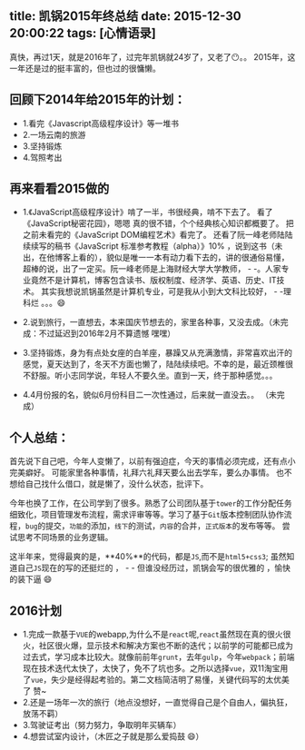 title: 凯锅2015年终总结
date: 2015-12-30 20:00:22
tags: [心情语录]
---

真快，再过1天，就是2016年了，过完年凯锅就24岁了，又老了😶。。
2015年，这一年还是过的挺丰富的，但也过的很慵懒。

## 回顾下2014年给2015年的计划：
- 1.看完《Javascript高级程序设计》等一堆书
- 2.一场云南的旅游
- 3.坚持锻炼
- 4.驾照考出

## 再来看看2015做的
- 1.《JavaScript高级程序设计》啃了一半，书很经典，啃不下去了。
看了《JavaScript秘密花园》，嗯嗯 真的很不错，个个经典核心知识都概要了。
把之前未看完的《JavaScript DOM编程艺术》看完了。
还看了阮一峰老师陆陆续续写的稿书《JavaScript 标准参考教程（alpha）》10% ，说到这书（未出，在他博客上看的），貌似是唯一一本有动力看下去的，讲的很通俗易懂，超棒的说，出了一定买。阮一峰老师是上海财经大学大学教师， - -。人家专业竟然不是计算机，博客包含读书、版权制度、经济学、英语、历史、IT技术。
其实我想说凯锅虽然是计算机专业，可是我从小到大文科比较好， - -理科烂 。。。😄

- 2.说到旅行，一直想去，本来国庆节想去的，家里各种事，又没去成。（未完成：不过延迟到2016年2月不算遗憾  嘿嘿）
- 3.坚持锻炼，身为有点处女座的白羊座，暴躁又从充满激情，非常喜欢出汗的感觉，夏天达到了，冬天不方面也懒了，陆陆续续吧。不幸的是，最近颈椎很不舒服。听小志同学说，年轻人不要久坐。直到一天，终于那种感觉。。。

- 4.4月份报的名，貌似6月份科目二一次性通过，后来就一直没去。。 （未完成）

<!-- more -->

## 个人总结：
首先说下自己吧，今年人变懒了，以前有强迫症，今天的事情必须完成，还有点小完美癖好。
可能家里各种事情，礼拜六礼拜天要么出去学车，要么办事情。
也不想给自己找什么借口，就是懒了，没什么状态，批评下。

今年也换了工作，在公司学到了很多。熟悉了公司团队基于`tower`的工作分配任务细致化，项目管理发布流程，需求评审等等。学习了基于`Git`版本控制团队协作流程，`bug`的提交，`功能`的添加，`线下`的测试，`内容`的合并，`正式版本`的发布等等。
尝试思考不同场景的业务逻辑。

这半年来，觉得最爽的是，**40%**的代码，都是`JS`,而不是`html5+css3`;
虽然知道自己`JS`现在的写的还挺烂的 ， - - 但谁没经历过，凯锅会写的很优雅的 ，愉快的装下逼 😄

## 2016计划
- 1.完成一款基于`VUE`的webapp,为什么不是`react`呢,`react`虽然现在真的很火很火，社区很火爆，显示技术和解决方案也不断的迭代；以前学的可能都已成为过去式，学习成本比较大。就像前前年`grunt`，去年`gulp`，今年`webpack`；前端现在技术迭代太快了，太快了，免不了坑也多。之所以选择`vue`，双11淘宝用了`vue`，失少是经得起考验的。第二文档简洁明了易懂，关键代码写的太优美了 赞~
- 2.还是一场年一次的旅行（地点没想好，一直觉得自己是个自由人，偏执狂，放荡不羁）
- 3.驾驶证考出（努力努力，争取明年买辆车）
- 4.想尝试室内设计，（木匠之子就是那么爱捣鼓 😄）



